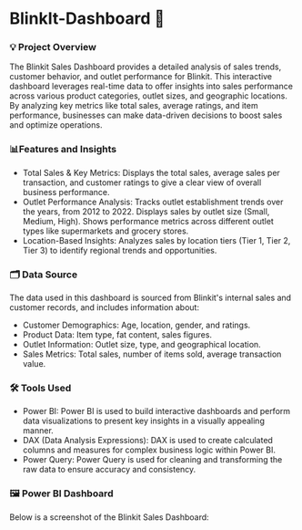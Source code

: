 # BlinkIt-Dashboard 🌟

### 💡 Project Overview

The Blinkit Sales Dashboard provides a detailed analysis of sales trends, customer behavior, and outlet performance for Blinkit. This interactive dashboard leverages real-time data to offer insights into sales performance across various product categories, outlet sizes, and geographic locations. By analyzing key metrics like total sales, average ratings, and item performance, businesses can make data-driven decisions to boost sales and optimize operations.

### 📊Features and Insights
- Total Sales & Key Metrics: Displays the total sales, average sales per transaction, and customer ratings to give a clear view of overall business performance.
- Outlet Performance Analysis: Tracks outlet establishment trends over the years, from 2012 to 2022.
                               Displays sales by outlet size (Small, Medium, High).
                               Shows performance metrics across different outlet types like supermarkets and grocery stores.
- Location-Based Insights: Analyzes sales by location tiers (Tier 1, Tier 2, Tier 3) to identify regional trends and opportunities.

### 🗂️ Data Source
The data used in this dashboard is sourced from Blinkit's internal sales and customer records, and includes information about:

- Customer Demographics: Age, location, gender, and ratings.
- Product Data: Item type, fat content, sales figures.
- Outlet Information: Outlet size, type, and geographical location.
- Sales Metrics: Total sales, number of items sold, average transaction value.

### 🛠️ Tools Used
- Power BI: Power BI is used to build interactive dashboards and perform data visualizations to present key insights in a visually appealing manner.
- DAX (Data Analysis Expressions): DAX is used to create calculated columns and measures for complex business logic within Power BI.
- Power Query: Power Query is used for cleaning and transforming the raw data to ensure accuracy and consistency.

### 🖼️ Power BI Dashboard
Below is a screenshot of the Blinkit Sales Dashboard:
